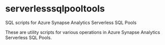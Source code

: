 # serverlesssqlpooltools
SQL scripts for Azure Synapse Analytics Serverless SQL Pools

These are utility scripts for various operations in Azure Synapse Analytics Serverless SQL Pools.
